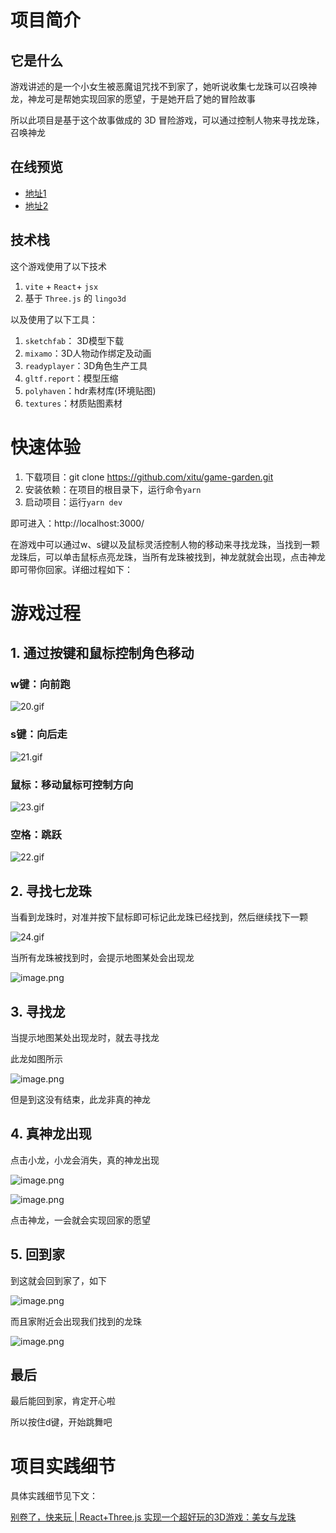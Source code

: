 # 项目简介


## 它是什么

游戏讲述的是一个小女生被恶魔诅咒找不到家了，她听说收集七龙珠可以召唤神龙，神龙可是帮她实现回家的愿望，于是她开启了她的冒险故事

所以此项目是基于这个故事做成的 3D 冒险游戏，可以通过控制人物来寻找龙珠，召唤神龙

## 在线预览

- [地址1](https://jcodelife.gitee.io/online/)
- [地址2](https://jcodelife.github.io/beauty-and-dragonball-js/)



## 技术栈


这个游戏使用了以下技术
1. `vite` + `React`+ `jsx`
2. 基于 `Three.js` 的 `lingo3d` 

以及使用了以下工具：
1. `sketchfab`： 3D模型下载
2. `mixamo`：3D人物动作绑定及动画
3. `readyplayer`：3D角色生产工具
4. `gltf.report`：模型压缩
5. `polyhaven`：hdr素材库(环境贴图)
6. `textures`：材质贴图素材




# 快速体验

1. 下载项目：git clone https://github.com/xitu/game-garden.git
2. 安装依赖：在项目的根目录下，运行命令`yarn`
3. 启动项目：运行`yarn dev`

即可进入：http://localhost:3000/

在游戏中可以通过w、s键以及鼠标灵活控制人物的移动来寻找龙珠，当找到一颗龙珠后，可以单击鼠标点亮龙珠，当所有龙珠被找到，神龙就就会出现，点击神龙即可带你回家。详细过程如下：


# 游戏过程
## 1. 通过按键和鼠标控制角色移动
### w键：向前跑


![20.gif](https://p3-juejin.byteimg.com/tos-cn-i-k3u1fbpfcp/f52e114a2c934f49b708d172e9b6e156~tplv-k3u1fbpfcp-watermark.image?)

### s键：向后走


![21.gif](https://p9-juejin.byteimg.com/tos-cn-i-k3u1fbpfcp/1468bfc5b3aa4eb5a22ae9f88ad011bd~tplv-k3u1fbpfcp-watermark.image?)


### 鼠标：移动鼠标可控制方向


![23.gif](https://p6-juejin.byteimg.com/tos-cn-i-k3u1fbpfcp/794b6080a95b415cb4dc51d2d55911e4~tplv-k3u1fbpfcp-watermark.image?)

### 空格：跳跃


![22.gif](https://p9-juejin.byteimg.com/tos-cn-i-k3u1fbpfcp/64e1858e4c1d4889a10351726c37d7e8~tplv-k3u1fbpfcp-watermark.image?)

## 2. 寻找七龙珠
当看到龙珠时，对准并按下鼠标即可标记此龙珠已经找到，然后继续找下一颗


![24.gif](https://p1-juejin.byteimg.com/tos-cn-i-k3u1fbpfcp/fe371e8781914d8ab1e52a4a38224387~tplv-k3u1fbpfcp-watermark.image?)

当所有龙珠被找到时，会提示地图某处会出现龙

![image.png](https://p1-juejin.byteimg.com/tos-cn-i-k3u1fbpfcp/987d4504cb0e435a83ec3ef9a6744c67~tplv-k3u1fbpfcp-watermark.image?)


## 3. 寻找龙

当提示地图某处出现龙时，就去寻找龙

此龙如图所示


![image.png](https://p9-juejin.byteimg.com/tos-cn-i-k3u1fbpfcp/86f00ce14e75479f80dc40acbdad4894~tplv-k3u1fbpfcp-watermark.image?)

但是到这没有结束，此龙非真的神龙

## 4. 真神龙出现
点击小龙，小龙会消失，真的神龙出现


![image.png](https://p9-juejin.byteimg.com/tos-cn-i-k3u1fbpfcp/234c02c1c383489ea8a8ada53b260178~tplv-k3u1fbpfcp-watermark.image?)


![image.png](https://p9-juejin.byteimg.com/tos-cn-i-k3u1fbpfcp/c51e329da28844089541a25531c28929~tplv-k3u1fbpfcp-watermark.image?)

点击神龙，一会就会实现回家的愿望

## 5. 回到家

到这就会回到家了，如下


![image.png](https://p9-juejin.byteimg.com/tos-cn-i-k3u1fbpfcp/f1e1718f41ee44e09544bb00d2bcaa0a~tplv-k3u1fbpfcp-watermark.image?)


而且家附近会出现我们找到的龙珠


![image.png](https://p1-juejin.byteimg.com/tos-cn-i-k3u1fbpfcp/80cfa538eed343f5b5e5dcd0f6c6bfda~tplv-k3u1fbpfcp-watermark.image?)

## 最后
 最后能回到家，肯定开心啦
 
 所以按住d键，开始跳舞吧
 
 
# 项目实践细节

具体实践细节见下文：


[别卷了，快来玩 | React+Three.js 实现一个超好玩的3D游戏：美女与龙珠](https://juejin.cn/post/7087730315531141128)
